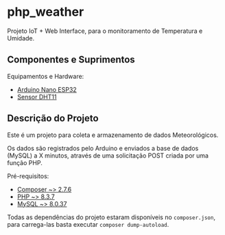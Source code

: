 # php_weather
Projeto IoT + Web Interface, para o monitoramento de Temperatura e Umidade.

## Componentes e Suprimentos

Equipamentos e Hardware:
* [Arduino Nano ESP32](https://produto.mercadolivre.com.br/MLB-2860521829-placa-esp32-pino-soldado-wifi-bluetooth-com-esp32-wroom-32-_JM#position=8&search_layout=grid&type=item&tracking_id=38ee1974-6d10-4acc-ae0c-271aa996d759)
* [Sensor DHT11](https://produto.mercadolivre.com.br/MLB-1459890252-modulo-sensor-dht11-temperatura-e-umidade-arduino-pic-_JM#position=7&search_layout=grid&type=item&tracking_id=9f56cac8-dba4-4180-a119-0777f05e9439)

## Descrição do Projeto
Este é um projeto para coleta e armazenamento de dados Meteorológicos.

Os dados são registrados pelo Arduino e enviados a base de dados (MySQL) a X minutos, através de uma solicitação POST criada por uma função PHP.

Pré-requisitos:
* [Composer ~> 2.7.6](https://getcomposer.org/download/)
* [PHP ~> 8.3.7](https://www.php.net/downloads)
* [MySQL ~> 8.0.37](https://dev.mysql.com/downloads/)

Todas as dependências do projeto estaram disponíveis no ```composer.json```, para carrega-las basta executar ```composer dump-autoload```.
